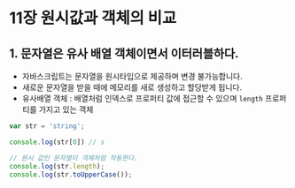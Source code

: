 # 11장 원시값과 객체의 비교



## 1. 문자열은 유사 배열 객체이면서 이터러블하다.

- 자바스크립트는 문자열을 원시타입으로 제공하며 변경 불가능합니다.
- 새로운 문자열을 받을 때에 메모리를 새로 생성하고 할당받게 됩니다.
- 유사배열 객체 : 배열처럼 인덱스로  프로퍼티 값에 접근할 수 있으며 `length` 프로퍼티를 가지고 있는 객체

```js
var str = 'string';

console.log(str[0]) // s

// 원시 값인 문자열이 객체처럼 작동한다.
console.log(str.length);
console.log(str.toUpperCase());
```

